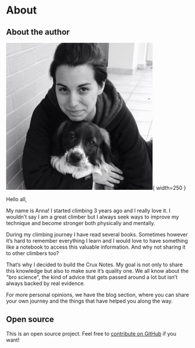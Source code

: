 # About 

## About the author

![Climbing Crux](static/images/oscar.jpeg){ width=250 }


Hello all,

My name is Anna! I started climbing 3 years ago and I really love it. I wouldn’t say I am a great climber but I always seek ways to improve my technique and become stronger both physically and mentally.

During my climbing journey I have read several books. Sometimes however it’s hard to remember everything I learn and I would love to have something like a notebook to access this valuable information. And why not sharing it to other climbers too?

That’s why I decided to build the Crux Notes. My goal is not only to share this knowledge but also to make sure it’s quality one. We all know about the "bro science", the kind of advice that gets passed around a lot but isn’t always backed by real evidence.

For more personal opinions, we have the blog section, where you can share your own journey and the things that have helped you along the way.

## Open source

This is an open source project. Feel free to [contribute on GitHub](https://github.com/tsolakoua/cruxnotes.git) if you want!
